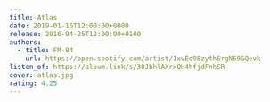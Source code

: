 ```yaml
---
title: Atlas
date: 2019-01-16T12:00:00+0000
release: 2016-04-25T12:00:00+0100
authors:
  - title: FM-84
    url: https://open.spotify.com/artist/1xvEo98zythSrgN69GQevk
listen_of: https://album.link/s/30JbhlAXrxQH4hfjdFnhSR
cover: atlas.jpg
rating: 4.25
---
```

